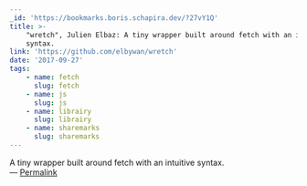 ```yaml
---
_id: 'https://bookmarks.boris.schapira.dev/?27vY1Q'
title: >-
    "wretch", Julien Elbaz: A tiny wrapper built around fetch with an intuitive
    syntax.
link: 'https://github.com/elbywan/wretch'
date: '2017-09-27'
tags:
    - name: fetch
      slug: fetch
    - name: js
      slug: js
    - name: librairy
      slug: librairy
    - name: sharemarks
      slug: sharemarks
---
```


A tiny wrapper built around fetch with an intuitive syntax. <br>&#8212;
<a href="https://bookmarks.boris.schapira.dev/?27vY1Q" title="Permalink">Permalink</a>
